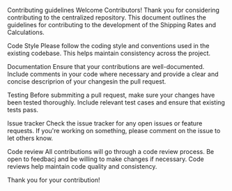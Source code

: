 Contributing guidelines
Welcome Contributors!
Thank you for considering contributing to the centralized repository. This document outlines the guidelines for contributing to the development of the Shipping Rates and Calculations.

Code Style
Please follow the coding style and conventions used in the existing codebase. This helps maintain consistency across the project.

Documentation
Ensure that your contributions are well-documented. Include comments in your code where necessary and provide a clear and concise descriprion of your changesin the pull request.

Testing
Before submmiting a pull request, make sure your changes have been tested thoroughly. Include relevant test cases and ensure that existing tests pass.

Issue tracker
Check the issue tracker for any open issues or feature requests. If you're working on something, please comment on the issue to let others know.

Code review
All contributions will go through a code review process. Be open to feedbacj and be willing to make changes if necessary. Code reviews help maintain code quality and consistency.

Thank you for your contribution!

